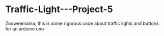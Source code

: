 # Traffic-Light---Project-5
Zooweemama, this is some rigorous code about traffic lights and buttons for an arduino uno
